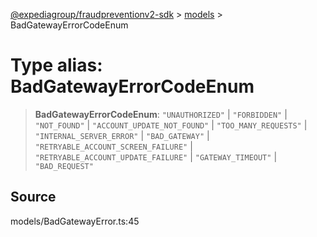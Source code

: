 [@expediagroup/fraudpreventionv2-sdk](../../index.md) > [models](../index.md) > BadGatewayErrorCodeEnum

# Type alias: BadGatewayErrorCodeEnum

> **BadGatewayErrorCodeEnum**: `"UNAUTHORIZED"` \| `"FORBIDDEN"` \| `"NOT_FOUND"` \| `"ACCOUNT_UPDATE_NOT_FOUND"` \| `"TOO_MANY_REQUESTS"` \| `"INTERNAL_SERVER_ERROR"` \| `"BAD_GATEWAY"` \| `"RETRYABLE_ACCOUNT_SCREEN_FAILURE"` \| `"RETRYABLE_ACCOUNT_UPDATE_FAILURE"` \| `"GATEWAY_TIMEOUT"` \| `"BAD_REQUEST"`

## Source

models/BadGatewayError.ts:45
